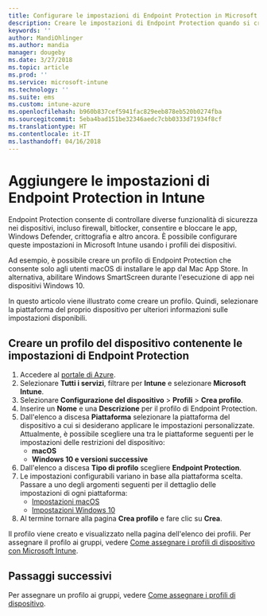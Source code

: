```yaml
---
title: Configurare le impostazioni di Endpoint Protection in Microsoft Intune - Azure | Microsoft Docs
description: Creare le impostazioni di Endpoint Protection quando si crea un profilo del dispositivo macOS o Windows 10 in Microsoft Intune.
keywords: ''
author: MandiOhlinger
ms.author: mandia
manager: dougeby
ms.date: 3/27/2018
ms.topic: article
ms.prod: ''
ms.service: microsoft-intune
ms.technology: ''
ms.suite: ems
ms.custom: intune-azure
ms.openlocfilehash: b960b837cef5941fac829eeb878eb520b0274fba
ms.sourcegitcommit: 5eba4bad151be32346aedc7cbb0333d71934f8cf
ms.translationtype: HT
ms.contentlocale: it-IT
ms.lasthandoff: 04/16/2018
---
```

# <a name="add-endpoint-protection-settings-in-intune"></a>Aggiungere le impostazioni di Endpoint Protection in Intune

Endpoint Protection consente di controllare diverse funzionalità di sicurezza nei dispositivi, incluso firewall, bitlocker, consentire e bloccare le app, Windows Defender, crittografia e altro ancora. È possibile configurare queste impostazioni in Microsoft Intune usando i profili dei dispositivi.

Ad esempio, è possibile creare un profilo di Endpoint Protection che consente solo agli utenti macOS di installare le app dal Mac App Store. In alternativa, abilitare Windows SmartScreen durante l'esecuzione di app nei dispositivi Windows 10.

In questo articolo viene illustrato come creare un profilo. Quindi, selezionare la piattaforma del proprio dispositivo per ulteriori informazioni sulle impostazioni disponibili.

## <a name="create-a-device-profile-containing-endpoint-protection-settings"></a>Creare un profilo del dispositivo contenente le impostazioni di Endpoint Protection

1. Accedere al [portale di Azure](https://portal.azure.com).
2. Selezionare **Tutti i servizi**, filtrare per **Intune** e selezionare **Microsoft Intune**.
3. Selezionare **Configurazione del dispositivo** > **Profili** > **Crea profilo**.
4. Inserire un **Nome** e una **Descrizione** per il profilo di Endpoint Protection.
5. Dall'elenco a discesa **Piattaforma** selezionare la piattaforma del dispositivo a cui si desiderano applicare le impostazioni personalizzate. Attualmente, è possibile scegliere una tra le piattaforme seguenti per le impostazioni delle restrizioni del dispositivo:
   - **macOS**
   - **Windows 10 e versioni successive**
6. Dall'elenco a discesa **Tipo di profilo** scegliere **Endpoint Protection**. 
7. Le impostazioni configurabili variano in base alla piattaforma scelta. Passare a uno degli argomenti seguenti per il dettaglio delle impostazioni di ogni piattaforma:
   - [Impostazioni macOS](endpoint-protection-macos.md)
   - [Impostazioni Windows 10](endpoint-protection-windows-10.md)
8. Al termine tornare alla pagina **Crea profilo** e fare clic su **Crea**.

Il profilo viene creato e visualizzato nella pagina dell'elenco dei profili. Per assegnare il profilo ai gruppi, vedere [Come assegnare i profili di dispositivo con Microsoft Intune](device-profile-assign.md).

## <a name="next-steps"></a>Passaggi successivi
Per assegnare un profilo ai gruppi, vedere [Come assegnare i profili di dispositivo](device-profile-assign.md).
